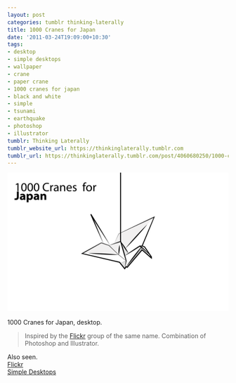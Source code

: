 ```yaml
---
layout: post
categories: tumblr thinking-laterally
title: 1000 Cranes for Japan
date: '2011-03-24T19:09:00+10:30'
tags:
- desktop
- simple desktops
- wallpaper
- crane
- paper crane
- 1000 cranes for japan
- black and white
- simple
- tsunami
- earthquake
- photoshop
- illustrator
tumblr: Thinking Laterally
tumblr_website_url: https://thinkinglaterally.tumblr.com
tumblr_url: https://thinkinglaterally.tumblr.com/post/4060680250/1000-cranes-for-japan-desktop-inspired-by-the
---
```

 ![](/content/images/tumblr/thinking-laterally/tumblr_lik02aazXu1qh9he3o1_1280.png)  

1000 Cranes for Japan, desktop.

> Inspired by the [Flickr](http://www.flickr.com/groups/1000cranesforjapan/) group of the same name. Combination of Photoshop and Illustrator.

Also seen.  
[Flickr](http://www.flickr.com/photos/jden/5554901863/)&nbsp;  
[Simple Desktops](http://simpledesktops.com/browse/desktops/2011/mar/25/1000-cranes-for-japan/)

